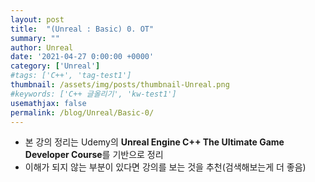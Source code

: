 ```yaml
---
layout: post
title:  "(Unreal : Basic) 0. OT"
summary: ""
author: Unreal
date: '2021-04-27 0:00:00 +0000'
category: ['Unreal']
#tags: ['C++', 'tag-test1']
thumbnail: /assets/img/posts/thumbnail-Unreal.png
#keywords: ['C++ 글올리기', 'kw-test1']
usemathjax: false
permalink: /blog/Unreal/Basic-0/
---
```


* 본 강의 정리는 Udemy의 **Unreal Engine C++ The Ultimate Game Developer Course**를 기반으로 정리
* 이해가 되지 않는 부분이 있다면 강의를 보는 것을 추천(검색해보는게 더 좋음)